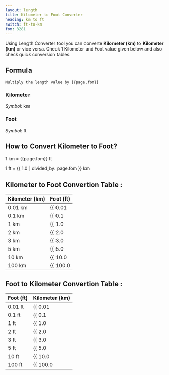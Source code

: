 ```yaml
---
layout: length
title: Kilometer to Foot Converter
heading: km to ft
switch: ft-to-km
fom: 3281
---
```


Using Length Converter tool you can converte **Kilometer (km)** to **Kilometer (km)** or vice versa. Check 1 Kilometer and Foot value given below and also check quick conversion tables.

## Formula
`Multiply the length value by {{page.fom}}`

### Kilometer
*Symbol*: km

### Foot
*Symbol*: ft

## How to Convert Kilometer to Foot?
1 km = {{page.fom}} ft

1 ft = {{ 1.0 | divided_by: page.fom }} km

## Kilometer to Foot Convertion Table :

| Kilometer (km) | Foot (ft) |
| ---- | ---- |
| 0.01 km | {{ 0.01 | times: page.fom | round: 12 }} ft |
| 0.1 km | {{ 0.1 | times: page.fom | round: 12 }} ft |
| 1 km | {{ 1.0 | times: page.fom | round: 12 }} ft |
| 2 km | {{ 2.0 | times: page.fom | round: 12 }} ft |
| 3 km | {{ 3.0 | times: page.fom | round: 12 }} ft |
| 5 km | {{ 5.0 | times: page.fom | round: 12 }} ft |
| 10 km | {{ 10.0 | times: page.fom | round: 12 }} ft |
| 100 km | {{ 100.0 | times: page.fom | round: 12 }} ft |

## Foot to Kilometer Convertion Table :

| Foot (ft) | Kilometer (km) |
| ---- | ---- |
| 0.01 ft | {{ 0.01 | divided_by: page.fom | round: 12 }} km |
| 0.1 ft | {{ 0.1 | divided_by: page.fom | round: 12 }} km |
| 1 ft | {{ 1.0 | divided_by: page.fom | round: 12 }} km |
| 2 ft | {{ 2.0 | divided_by: page.fom | round: 12 }} km |
| 3 ft | {{ 3.0 | divided_by: page.fom | round: 12 }} km |
| 5 ft | {{ 5.0 | divided_by: page.fom | round: 12 }} km |
| 10 ft | {{ 10.0 | divided_by: page.fom | round: 12 }} km |
| 100 ft | {{ 100.0 | divided_by: page.fom | round: 12 }} km |

<script>
selectInput[8].selected = true
selectOutput[5].selected = true
</script>
